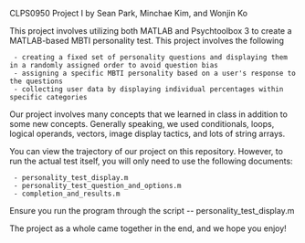 CLPS0950 Project I by Sean Park, Minchae Kim, and Wonjin Ko

This project involves utilizing both MATLAB and Psychtoolbox 3 to create a MATLAB-based MBTI personality test. This project  involves the following

     - creating a fixed set of personality questions and displaying them in a randomly assigned order to avoid question bias
     - assigning a specific MBTI personality based on a user's response to the questions
     - collecting user data by displaying individual percentages within specific categories
     
Our project involves many concepts that we learned in class in addition to some new concepts. Generally speaking, we used conditionals, loops, logical operands, vectors, image display tactics, and lots of string arrays.

You can view the trajectory of our project on this repository. However, to run the actual test itself, you will only need to use the following documents:

     - personality_test_display.m
     - personality_test_question_and_options.m
     - completion_and_results.m
     
Ensure you run the program through the script -- personality_test_display.m 

The project as a whole came together in the end, and we hope you enjoy! 
